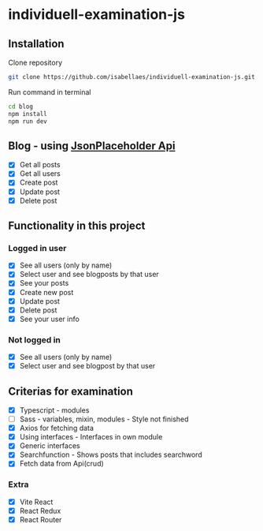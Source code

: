 # individuell-examination-js

## Installation

Clone repository

```sh
git clone https://github.com/isabellaes/individuell-examination-js.git
```

Run command in terminal

```sh
cd blog
npm install
npm run dev
```

## Blog - using [JsonPlaceholder Api](https://jsonplaceholder.typicode.com/)

- [x] Get all posts
- [x] Get all users
- [x] Create post
- [x] Update post
- [x] Delete post

## Functionality in this project

### Logged in user

- [x] See all users (only by name)
- [x] Select user and see blogposts by that user
- [x] See your posts
- [x] Create new post
- [x] Update post
- [x] Delete post
- [x] See your user info

### Not logged in

- [x] See all users (only by name)
- [x] Select user and see blogpost by that user

## Criterias for examination

- [x] Typescript - modules
- [ ] Sass - variables, mixin, modules - Style not finished
- [x] Axios for fetching data
- [x] Using interfaces - Interfaces in own module
- [x] Generic interfaces
- [x] Searchfunction - Shows posts that includes searchword
- [x] Fetch data from Api(crud)

### Extra

- [x] Vite React
- [x] React Redux
- [x] React Router

<!-- Kvar att göra -->

<!--

- Styling
- Strukturera upp sass
- Felhantering i api calls ( kolla om error är av typen axiosresponse )
- Statusmeddelanden till användaren ( sucess | error ) -> Login/Logout, CRUD
- Se över components/pages kodstruktur
- Kommentera kod
-


 -->

